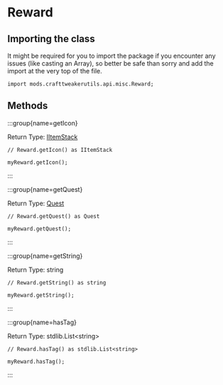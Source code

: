 # Reward

## Importing the class

It might be required for you to import the package if you encounter any issues (like casting an Array), so better be safe than sorry and add the import at the very top of the file.
```zenscript
import mods.crafttweakerutils.api.misc.Reward;
```


## Methods

:::group{name=getIcon}

Return Type: [IItemStack](/vanilla/api/item/IItemStack)

```zenscript
// Reward.getIcon() as IItemStack

myReward.getIcon();
```

:::

:::group{name=getQuest}

Return Type: [Quest](/mods/sixikutils/ftbquest/quests/Quest)

```zenscript
// Reward.getQuest() as Quest

myReward.getQuest();
```

:::

:::group{name=getString}

Return Type: string

```zenscript
// Reward.getString() as string

myReward.getString();
```

:::

:::group{name=hasTag}

Return Type: stdlib.List&lt;string&gt;

```zenscript
// Reward.hasTag() as stdlib.List<string>

myReward.hasTag();
```

:::


